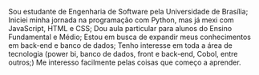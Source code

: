 Sou estudante de Engenharia de Software pela Universidade de Brasília;
Iniciei minha jornada na programação com Python, mas já mexi com JavaScript, HTML e CSS; 
Dou aula particular para alunos do Ensino Fundamental e Médio;
Estou em busca de expandir meus conhecimentos em back-end e banco de dados;
Tenho interesse em toda a área de tecnologia (power bi, banco de dados, front e back-end, Cobol, entre outros;)
Me interesso facilmente pelas coisas que começo a aprender.
